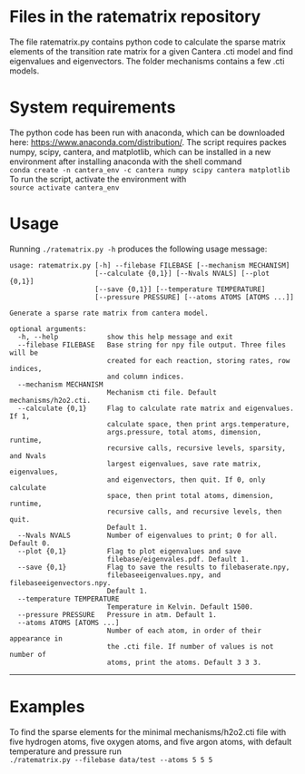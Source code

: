 # Files in the ratematrix repository
The file ratematrix.py contains python code to calculate the sparse matrix elements of the transition rate matrix for a given Cantera .cti model and find eigenvalues and eigenvectors. The folder mechanisms contains a few .cti models.

# System requirements
The python code has been run with anaconda, which can be downloaded here: https://www.anaconda.com/distribution/. The script requires packes numpy, scipy, cantera, and matplotlib, which can be installed in a new environment after installing anaconda with the shell command  
`conda create -n cantera_env -c cantera numpy scipy cantera matplotlib`  
To run the script, activate the environment with  
`source activate cantera_env`

# Usage
Running `./ratematrix.py -h` produces the following usage message:
```
usage: ratematrix.py [-h] --filebase FILEBASE [--mechanism MECHANISM]
                     [--calculate {0,1}] [--Nvals NVALS] [--plot {0,1}]
                     [--save {0,1}] [--temperature TEMPERATURE]
                     [--pressure PRESSURE] [--atoms ATOMS [ATOMS ...]]

Generate a sparse rate matrix from cantera model.

optional arguments:
  -h, --help            show this help message and exit
  --filebase FILEBASE   Base string for npy file output. Three files will be
                        created for each reaction, storing rates, row indices,
                        and column indices.
  --mechanism MECHANISM
                        Mechanism cti file. Default mechanisms/h2o2.cti.
  --calculate {0,1}     Flag to calculate rate matrix and eigenvalues. If 1,
                        calculate space, then print args.temperature,
                        args.pressure, total atoms, dimension, runtime,
                        recursive calls, recursive levels, sparsity, and Nvals
                        largest eigenvalues, save rate matrix, eigenvalues,
                        and eigenvectors, then quit. If 0, only calculate
                        space, then print total atoms, dimension, runtime,
                        recursive calls, and recursive levels, then quit.
                        Default 1.
  --Nvals NVALS         Number of eigenvalues to print; 0 for all. Default 0.
  --plot {0,1}          Flag to plot eigenvalues and save
                        filebase/eigenvales.pdf. Default 1.
  --save {0,1}          Flag to save the results to filebaserate.npy,
                        filebaseeigenvalues.npy, and filebaseeigenvectors.npy.
                        Default 1.
  --temperature TEMPERATURE
                        Temperature in Kelvin. Default 1500.
  --pressure PRESSURE   Pressure in atm. Default 1.
  --atoms ATOMS [ATOMS ...]
                        Number of each atom, in order of their appearance in
                        the .cti file. If number of values is not number of
                        atoms, print the atoms. Default 3 3 3.
  ```
  -----------
# Examples
To find the sparse elements for the minimal mechanisms/h2o2.cti file with five hydrogen atoms, five oxygen atoms, and five argon atoms, with default temperature and pressure run  
`./ratematrix.py --filebase data/test --atoms 5 5 5`  

